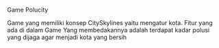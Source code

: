 Game Polucity

Game yang memiliki konsep CitySkylines yaitu mengatur kota. 
Fitur yang ada di dalam Game
Yang membedakannya adalah terdapat kadar polusi yang dijaga agar menjadi kota yang bersih
